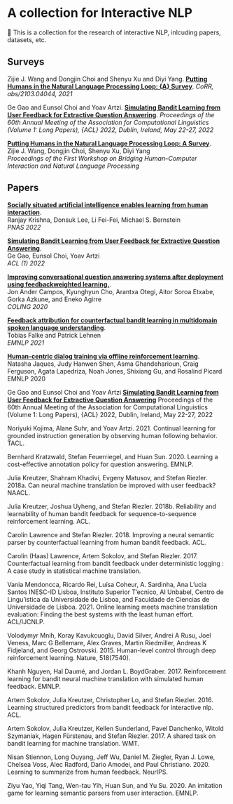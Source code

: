 # A collection for Interactive NLP

👋 This is a collection for the research of interactive NLP, inlcuding papers, datasets, etc.


## Surveys
Zijie J. Wang and Dongjin Choi and Shenyu Xu and Diyi Yang. [**Putting Humans in the Natural Language Processing Loop: {A} Survey**](https://arxiv.org/abs/2103.04044). _CoRR, abs/2103.04044, 2021_ <br/>



Ge Gao and Eunsol Choi and Yoav Artzi. [**Simulating Bandit Learning from User Feedback for Extractive Question Answering**](https://doi.org/10.18653/v1/2022.acl-long.355). _Proceedings of the 60th Annual Meeting of the Association for Computational Linguistics (Volume 1: Long Papers), {ACL} 2022, Dublin, Ireland, May 22-27, 2022_ <br/>



[**Putting Humans in the Natural Language Processing Loop: A Survey**](https://aclanthology.org/2021.hcinlp-1.8.pdf). <br/> Zijie J. Wang, Dongjin Choi, Shenyu Xu, Diyi Yang <br/> _Proceedings of the First Workshop on Bridging Human–Computer Interaction and Natural Language Processing_ <br/>


## Papers
[**Socially situated artificial intelligence enables learning from human interaction**](https://www.pnas.org/doi/pdf/10.1073/pnas.2115730119). <br/> Ranjay Krishna, Donsuk Lee, Li Fei-Fei, Michael S. Bernstein <br/> _PNAS 2022_ <br/>

[**Simulating Bandit Learning from User Feedback for Extractive Question Answering**](https://aclanthology.org/2022.acl-long.355.pdf). <br/> Ge Gao, Eunsol Choi, Yoav Artzi <br/> _ACL (1) 2022_ <br/>

[**Improving conversational question answering systems after deployment using feedbackweighted learning.**](). <br/> Jon Ander Campos, Kyunghyun Cho, Arantxa Otegi,
Aitor Soroa Etxabe, Gorka Azkune, and Eneko Agirre <br/> _COLING 2020_ <br/>


[**Feedback attribution for counterfactual bandit learning in multidomain spoken language understanding**](). <br/> Tobias Falke and Patrick Lehnen <br/> _EMNLP 2021_ <br/> 

[**Human-centric dialog training via offline reinforcement learning**](). <br/> Natasha Jaques, Judy Hanwen Shen, Asma Ghandeharioun, Craig Ferguson, Agata Lapedriza, Noah
Jones, Shixiang Gu, and Rosalind Picard <br/> EMNLP 2020 <br/>


Ge Gao and Eunsol Choi and Yoav Artzi [**Simulating Bandit Learning from User Feedback for Extractive Question Answering**](https://doi.org/10.18653/v1/2022.acl-long.355) Proceedings of the 60th Annual Meeting of the Association for Computational Linguistics (Volume 1: Long Papers), {ACL} 2022, Dublin, Ireland, May 22-27, 2022


Noriyuki Kojima, Alane Suhr, and Yoav Artzi. 2021.
Continual learning for grounded instruction generation by observing human following behavior. TACL.


Bernhard Kratzwald, Stefan Feuerriegel, and Huan Sun.
2020. Learning a cost-effective annotation policy
for question answering. EMNLP.

Julia Kreutzer, Shahram Khadivi, Evgeny Matusov,
and Stefan Riezler. 2018a. Can neural machine translation be improved with user feedback?
NAACL.

Julia Kreutzer, Joshua Uyheng, and Stefan Riezler.
2018b. Reliability and learnability of human bandit
feedback for sequence-to-sequence reinforcement
learning. ACL.

Carolin Lawrence and Stefan Riezler. 2018. Improving
a neural semantic parser by counterfactual learning
from human bandit feedback. ACL.

Carolin (Haas) Lawrence, Artem Sokolov, and Stefan
Riezler. 2017. Counterfactual learning from bandit
feedback under deterministic logging : A case study
in statistical machine translation.

Vania Mendoncca, Ricardo Rei, Luísa Coheur,
A. Sardinha, Ana L’ucia Santos INESC-ID Lisboa,
Instituto Superior T’ecnico, AI Unbabel, Centro
de Lingu’istica da Universidade de Lisboa, and Faculdade de Ciencias de Universidade de Lisboa. 2021.
Online learning meets machine translation evaluation: Finding the best systems with the least human
effort. ACL/IJCNLP.

Volodymyr Mnih, Koray Kavukcuoglu, David Silver,
Andrei A Rusu, Joel Veness, Marc G Bellemare,
Alex Graves, Martin Riedmiller, Andreas K Fidjeland, and Georg Ostrovski. 2015. Human-level control through deep reinforcement learning. Nature,
518(7540).

Khanh Nguyen, Hal Daumé, and Jordan L. BoydGraber. 2017. Reinforcement learning for bandit
neural machine translation with simulated human
feedback. EMNLP.

Artem Sokolov, Julia Kreutzer, Christopher Lo, and
Stefan Riezler. 2016. Learning structured predictors
from bandit feedback for interactive nlp. ACL.

Artem Sokolov, Julia Kreutzer, Kellen Sunderland,
Pavel Danchenko, Witold Szymaniak, Hagen Fürstenau, and Stefan Riezler. 2017. A shared task on bandit learning for machine translation. WMT.

Nisan Stiennon, Long Ouyang, Jeff Wu, Daniel M.
Ziegler, Ryan J. Lowe, Chelsea Voss, Alec Radford,
Dario Amodei, and Paul Christiano. 2020. Learning
to summarize from human feedback. NeurIPS.

Ziyu Yao, Yiqi Tang, Wen-tau Yih, Huan Sun, and
Yu Su. 2020. An imitation game for learning semantic parsers from user interaction. EMNLP.









